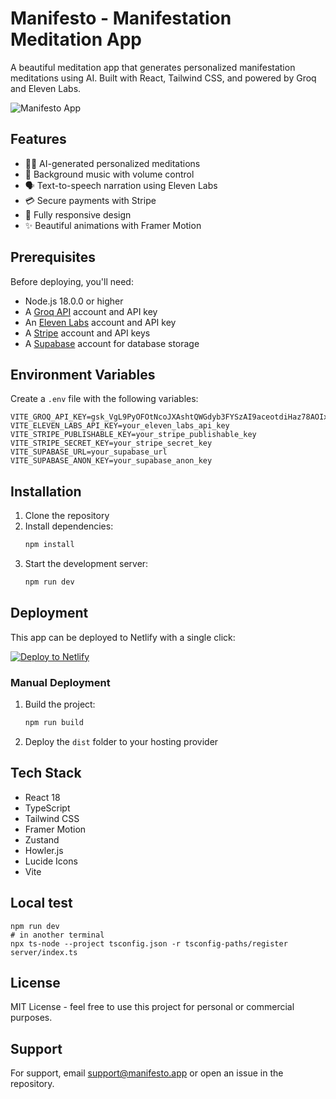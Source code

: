 # Manifesto - Manifestation Meditation App

A beautiful meditation app that generates personalized manifestation meditations using AI. Built with React, Tailwind CSS, and powered by Groq and Eleven Labs.

![Manifesto App](https://images.pexels.com/photos/3560044/pexels-photo-3560044.jpeg?auto=compress&cs=tinysrgb&w=1260&h=750&dpr=2)

## Features

- 🧘‍♀️ AI-generated personalized meditations
- 🎵 Background music with volume control
- 🗣️ Text-to-speech narration using Eleven Labs
- 💳 Secure payments with Stripe
- 📱 Fully responsive design
- ✨ Beautiful animations with Framer Motion

## Prerequisites

Before deploying, you'll need:

- Node.js 18.0.0 or higher
- A [Groq API](https://console.groq.com) account and API key
- An [Eleven Labs](https://elevenlabs.io) account and API key
- A [Stripe](https://stripe.com) account and API keys
- A [Supabase](https://supabase.com) account for database storage

## Environment Variables

Create a `.env` file with the following variables:

```env
VITE_GROQ_API_KEY=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
VITE_ELEVEN_LABS_API_KEY=your_eleven_labs_api_key
VITE_STRIPE_PUBLISHABLE_KEY=your_stripe_publishable_key
VITE_STRIPE_SECRET_KEY=your_stripe_secret_key
VITE_SUPABASE_URL=your_supabase_url
VITE_SUPABASE_ANON_KEY=your_supabase_anon_key
```

## Installation

1. Clone the repository
2. Install dependencies:
   ```bash
   npm install
   ```
3. Start the development server:
   ```bash
   npm run dev
   ```

## Deployment

This app can be deployed to Netlify with a single click:

[![Deploy to Netlify](https://www.netlify.com/img/deploy/button.svg)](https://app.netlify.com/start/deploy?repository=https://github.com/yourusername/manifesto)

### Manual Deployment

1. Build the project:
   ```bash
   npm run build
   ```

2. Deploy the `dist` folder to your hosting provider

## Tech Stack

- React 18
- TypeScript
- Tailwind CSS
- Framer Motion
- Zustand
- Howler.js
- Lucide Icons
- Vite


## Local test
```
npm run dev
# in another terminal
npx ts-node --project tsconfig.json -r tsconfig-paths/register server/index.ts
```

## License

MIT License - feel free to use this project for personal or commercial purposes.

## Support

For support, email support@manifesto.app or open an issue in the repository.
